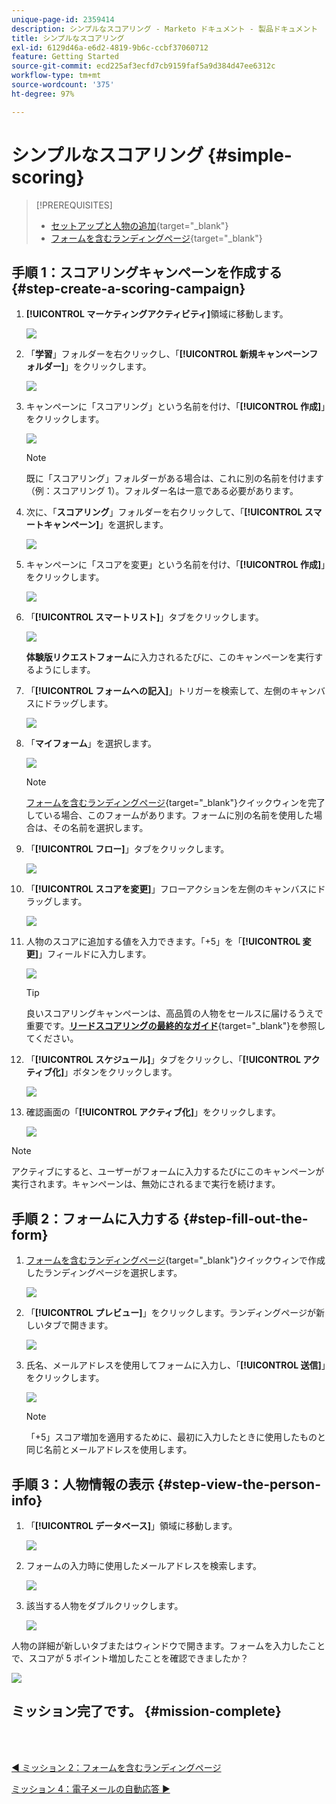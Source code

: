 ```yaml
---
unique-page-id: 2359414
description: シンプルなスコアリング - Marketo ドキュメント - 製品ドキュメント
title: シンプルなスコアリング
exl-id: 6129d46a-e6d2-4819-9b6c-ccbf37060712
feature: Getting Started
source-git-commit: ecd225af3ecfd7cb9159faf5a9d384d47ee6312c
workflow-type: tm+mt
source-wordcount: '375'
ht-degree: 97%

---
```


# シンプルなスコアリング {#simple-scoring}

>[!PREREQUISITES]
>
>* [セットアップと人物の追加](/help/marketo/getting-started/quick-wins/get-set-up-and-add-a-person.md){target="_blank"}
>* [フォームを含むランディングページ](/help/marketo/getting-started/quick-wins/landing-page-with-a-form.md){target="_blank"}

## 手順 1：スコアリングキャンペーンを作成する {#step-create-a-scoring-campaign}

1. **[!UICONTROL マーケティングアクティビティ]**&#x200B;領域に移動します。

   ![](assets/simple-scoring-1.png)

1. 「**学習**」フォルダーを右クリックし、「**[!UICONTROL 新規キャンペーンフォルダー]**」をクリックします。

   ![](assets/simple-scoring-2.png)

1. キャンペーンに「スコアリング」という名前を付け、「**[!UICONTROL 作成]**」をクリックします。

   ![](assets/simple-scoring-3.png)

   >[!NOTE]
   >
   >既に「スコアリング」フォルダーがある場合は、これに別の名前を付けます（例：スコアリング 1）。フォルダー名は一意である必要があります。

1. 次に、「**スコアリング**」フォルダーを右クリックして、「**[!UICONTROL スマートキャンペーン]**」を選択します。

   ![](assets/simple-scoring-4.png)

1. キャンペーンに「スコアを変更」という名前を付け、「**[!UICONTROL 作成]**」をクリックします。

   ![](assets/simple-scoring-5.png)

1. 「**[!UICONTROL スマートリスト]**」タブをクリックします。

   ![](assets/simple-scoring-6.png)

   **体験版リクエストフォーム**&#x200B;に入力されるたびに、このキャンペーンを実行するようにします。

1. 「**[!UICONTROL フォームへの記入]**」トリガーを検索して、左側のキャンバスにドラッグします。

   ![](assets/simple-scoring-7.png)

1. 「**マイフォーム**」を選択します。

   ![](assets/simple-scoring-8.png)

   >[!NOTE]
   >
   >[フォームを含むランディングページ](/help/marketo/getting-started/quick-wins/landing-page-with-a-form.md){target="_blank"}クイックウィンを完了している場合、このフォームがあります。フォームに別の名前を使用した場合は、その名前を選択します。

1. 「**[!UICONTROL フロー]**」タブをクリックします。

   ![](assets/simple-scoring-9.png)

1. 「**[!UICONTROL スコアを変更]**」フローアクションを左側のキャンバスにドラッグします。

   ![](assets/simple-scoring-10.png)

1. 人物のスコアに追加する値を入力できます。「+5」を「**[!UICONTROL 変更]**」フィールドに入力します。

   ![](assets/simple-scoring-11.png)

   >[!TIP]
   >
   >良いスコアリングキャンペーンは、高品質の人物をセールスに届けるうえで重要です。[**リードスコアリングの最終的なガイド**](https://www.marketo.com/definitive-guides/lead-scoring/){target="_blank"}を参照してください。

1. 「**[!UICONTROL スケジュール]**」タブをクリックし、「**[!UICONTROL アクティブ化]**」ボタンをクリックします。

   ![](assets/simple-scoring-12.png)

1. 確認画面の「**[!UICONTROL アクティブ化]**」をクリックします。

   ![](assets/simple-scoring-13.png)

>[!NOTE]
>
>アクティブにすると、ユーザーがフォームに入力するたびにこのキャンペーンが実行されます。キャンペーンは、無効にされるまで実行を続けます。

## 手順 2：フォームに入力する {#step-fill-out-the-form}

1. [フォームを含むランディングページ](/help/marketo/getting-started/quick-wins/landing-page-with-a-form.md){target="_blank"}クイックウィンで作成したランディングページを選択します。

   ![](assets/simple-scoring-14.png)

1. 「**[!UICONTROL プレビュー]**」をクリックします。ランディングページが新しいタブで開きます。

   ![](assets/simple-scoring-15.png)

1. 氏名、メールアドレスを使用してフォームに入力し、「**[!UICONTROL 送信]**」をクリックします。

   ![](assets/simple-scoring-16.png)

   >[!NOTE]
   >
   >「+5」スコア増加を適用するために、最初に入力したときに使用したものと同じ名前とメールアドレスを使用します。

## 手順 3：人物情報の表示 {#step-view-the-person-info}

1. 「**[!UICONTROL データベース]**」領域に移動します。

   ![](assets/simple-scoring-17.png)

1. フォームの入力時に使用したメールアドレスを検索します。

   ![](assets/simple-scoring-18.png)

1. 該当する人物をダブルクリックします。

   ![](assets/simple-scoring-19.png)

人物の詳細が新しいタブまたはウィンドウで開きます。フォームを入力したことで、スコアが 5 ポイント増加したことを確認できましたか？

![](assets/simple-scoring-20.png)

## ミッション完了です。 {#mission-complete}

<br> 

[◄ ミッション 2：フォームを含むランディングページ](/help/marketo/getting-started/quick-wins/landing-page-with-a-form.md)

[ミッション 4：電子メールの自動応答 ►](/help/marketo/getting-started/quick-wins/email-auto-response.md)
